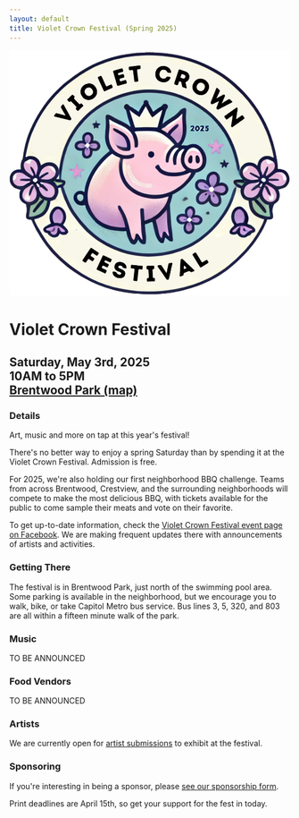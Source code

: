 ```yaml
---
layout: default
title: Violet Crown Festival (Spring 2025)
---
```

<div class="container">
	<div class="row">
		<div class="col-md-2"><img src="img/VCCW_2025_Logo.png" class="img-responsive"></div>
		<div class="col-md-6">
			<h1>Violet Crown Festival</h1>
			<h2>
				Saturday, May 3rd, 2025 <br>
				10AM to 5PM <br>
				<a href="https://goo.gl/maps/DuTPTEMibVL2">Brentwood Park (map)</a>
			</h2>
		</div>
	</div>
</div>

### Details

Art, music and more on tap at this year's festival!

There's no better way to enjoy a spring Saturday than by spending it at the
Violet Crown Festival. Admission is free.

For 2025, we're also holding our first neighborhood BBQ challenge.
Teams from across Brentwood, Crestview, and the surrounding neighborhoods
will compete to make the most delicious BBQ, with tickets available for
the public to come sample their meats and vote on their favorite.

To get up-to-date information, check the [Violet Crown Festival event page on Facebook](https://www.facebook.com/events/1398286551134159).
We are making frequent updates there with announcements of artists and activities.

### Getting There

The festival is in Brentwood Park, just north of the swimming pool area. Some
parking is available in the neighborhood, but we encourage you to walk, bike,
or take Capitol Metro bus service.  Bus lines 3, 5, 320, and 803 are all within
a fifteen minute walk of the park.

### Music

TO BE ANNOUNCED

### Food Vendors

TO BE ANNOUNCED

### Artists

We are currently open for <a href="vcf_apply">artist submissions</a>
to exhibit at the festival.

<!--
<ul>{% for artist in site.data.artists_spring2025 %}<li>{% if artist.url %}<a href="{{ artist.url }}" target="_blank">{% endif %}{{ artist.name }}{% if artist.url %}</a>{% endif %} - {{ artist.description }}</li>{% endfor %}</ul>
-->

### Sponsoring

If you're interesting in being a sponsor, please
<a href="vcf_sponsor">see our sponsorship form</a>.

Print deadlines are April 15th, so get your support for the fest in today.
